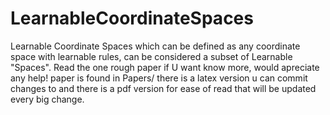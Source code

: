 # LearnableCoordinateSpaces
Learnable Coordinate Spaces which can be defined as any coordinate space with learnable rules, can be considered a subset of Learnable "Spaces". 
Read the one rough paper if U want know more, would apreciate any help! paper is found in Papers/ there is a latex version u can commit changes to and there is a pdf version for 
ease of read that will be updated every big change.
